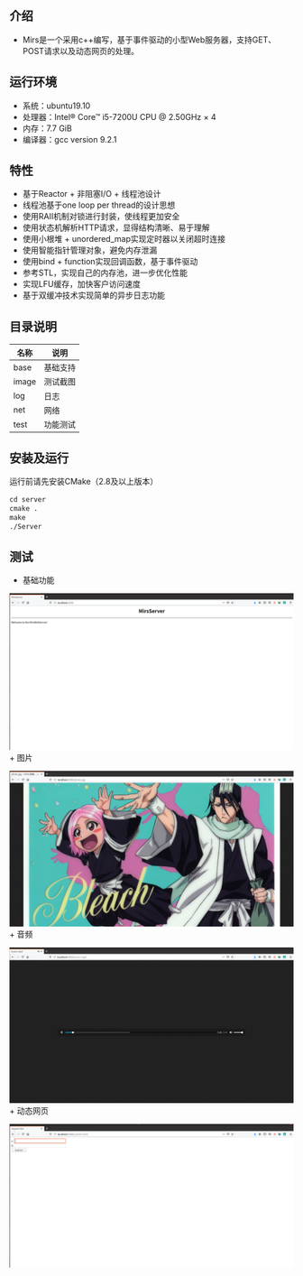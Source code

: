 ## 介绍
- Mirs是一个采用c++编写，基于事件驱动的小型Web服务器，支持GET、POST请求以及动态网页的处理。
## 运行环境
- 系统：ubuntu19.10
- 处理器：Intel® Core™ i5-7200U CPU @ 2.50GHz × 4
- 内存：7.7 GiB
- 编译器：gcc version 9.2.1
## 特性
- 基于Reactor + 非阻塞I/O + 线程池设计
- 线程池基于one loop per thread的设计思想
- 使用RAII机制对锁进行封装，使线程更加安全
- 使用状态机解析HTTP请求，显得结构清晰、易于理解
- 使用小根堆 + unordered_map实现定时器以关闭超时连接
- 使用智能指针管理对象，避免内存泄漏
- 使用bind + function实现回调函数，基于事件驱动
- 参考STL，实现自己的内存池，进一步优化性能
- 实现LFU缓存，加快客户访问速度
- 基于双缓冲技术实现简单的异步日志功能
## 目录说明
| 名称 | 说明 |
|--|--|
| base | 基础支持 |
| image | 测试截图 |
| log | 日志 |
| net | 网络 |
| test | 功能测试 |
## 安装及运行
运行前请先安装CMake（2.8及以上版本）
```
cd server
cmake .
make
./Server
```
## 测试
- 基础功能

![image --index](https://raw.githubusercontent.com/yyyupeng/Mirs/main/image/index.png)
	+ 图片

![image --photo](https://raw.githubusercontent.com/yyyupeng/Mirs/main/image/photo.png)
	+ 音频

![image --music](https://raw.githubusercontent.com/yyyupeng/Mirs/main/image/music.png)
	+ 动态网页

![image --submit](https://raw.githubusercontent.com/yyyupeng/Mirs/main/image/submit.png)
